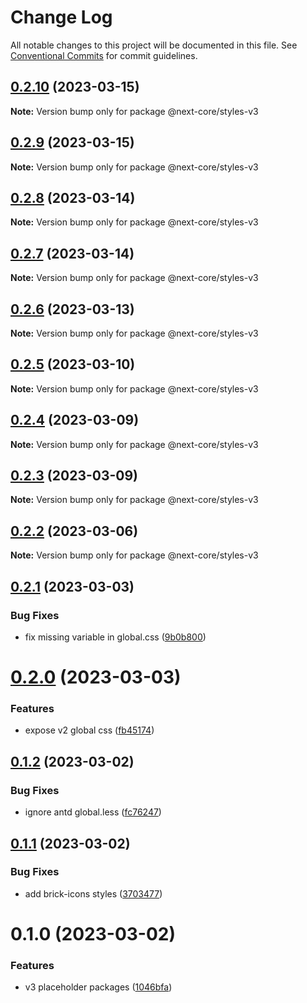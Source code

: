 # Change Log

All notable changes to this project will be documented in this file.
See [Conventional Commits](https://conventionalcommits.org) for commit guidelines.

## [0.2.10](https://github.com/easyops-cn/next-core/compare/@next-core/styles-v3@0.2.9...@next-core/styles-v3@0.2.10) (2023-03-15)

**Note:** Version bump only for package @next-core/styles-v3





## [0.2.9](https://github.com/easyops-cn/next-core/compare/@next-core/styles-v3@0.2.8...@next-core/styles-v3@0.2.9) (2023-03-15)

**Note:** Version bump only for package @next-core/styles-v3





## [0.2.8](https://github.com/easyops-cn/next-core/compare/@next-core/styles-v3@0.2.7...@next-core/styles-v3@0.2.8) (2023-03-14)

**Note:** Version bump only for package @next-core/styles-v3





## [0.2.7](https://github.com/easyops-cn/next-core/compare/@next-core/styles-v3@0.2.6...@next-core/styles-v3@0.2.7) (2023-03-14)

**Note:** Version bump only for package @next-core/styles-v3





## [0.2.6](https://github.com/easyops-cn/next-core/compare/@next-core/styles-v3@0.2.5...@next-core/styles-v3@0.2.6) (2023-03-13)

**Note:** Version bump only for package @next-core/styles-v3





## [0.2.5](https://github.com/easyops-cn/next-core/compare/@next-core/styles-v3@0.2.4...@next-core/styles-v3@0.2.5) (2023-03-10)

**Note:** Version bump only for package @next-core/styles-v3





## [0.2.4](https://github.com/easyops-cn/next-core/compare/@next-core/styles-v3@0.2.3...@next-core/styles-v3@0.2.4) (2023-03-09)

**Note:** Version bump only for package @next-core/styles-v3





## [0.2.3](https://github.com/easyops-cn/next-core/compare/@next-core/styles-v3@0.2.2...@next-core/styles-v3@0.2.3) (2023-03-09)

**Note:** Version bump only for package @next-core/styles-v3





## [0.2.2](https://github.com/easyops-cn/next-core/compare/@next-core/styles-v3@0.2.1...@next-core/styles-v3@0.2.2) (2023-03-06)

**Note:** Version bump only for package @next-core/styles-v3





## [0.2.1](https://github.com/easyops-cn/next-core/compare/@next-core/styles-v3@0.2.0...@next-core/styles-v3@0.2.1) (2023-03-03)


### Bug Fixes

* fix missing variable in global.css ([9b0b800](https://github.com/easyops-cn/next-core/commit/9b0b8008b10b01e49375b4cbec8578db604562bd))





# [0.2.0](https://github.com/easyops-cn/next-core/compare/@next-core/styles-v3@0.1.2...@next-core/styles-v3@0.2.0) (2023-03-03)


### Features

* expose v2 global css ([fb45174](https://github.com/easyops-cn/next-core/commit/fb451741dc218840c49c556637693a9a2d33f7d6))





## [0.1.2](https://github.com/easyops-cn/next-core/compare/@next-core/styles-v3@0.1.1...@next-core/styles-v3@0.1.2) (2023-03-02)


### Bug Fixes

* ignore antd global.less ([fc76247](https://github.com/easyops-cn/next-core/commit/fc7624770aa74230214b99223a4ce1b32bc3a79a))





## [0.1.1](https://github.com/easyops-cn/next-core/compare/@next-core/styles-v3@0.1.0...@next-core/styles-v3@0.1.1) (2023-03-02)


### Bug Fixes

* add brick-icons styles ([3703477](https://github.com/easyops-cn/next-core/commit/370347767bf463a4826c6982d1f4887478745cfa))





# 0.1.0 (2023-03-02)


### Features

* v3 placeholder packages ([1046bfa](https://github.com/easyops-cn/next-core/commit/1046bfaa43cc635a11ebeca5ded06503d81158c5))
